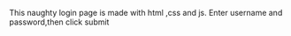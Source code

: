 This naughty login page is made with html ,css and js.
Enter username and password,then click submit

